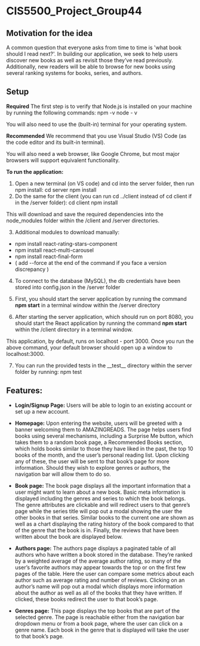 # CIS5500_Project_Group44

## Motivation for the idea
A common question that everyone asks from time to time is 'what book should I read next?'. In building our application, we seek to help users discover new books as well as revisit those they’ve read previously. Additionally, new readers will be able to browse for new books using several ranking systems for books, series, and authors.

## Setup
**Required**
The first step is to verify that Node.js is installed on your machine by running the following commands:
npm -v
node - v

You will also need to use the (built-in) terminal for your operating system.

**Recommended**
We recommend that you use Visual Studio (VS) Code (as the code editor and its built-in terminal).

You will also need a web browser, like Google Chrome, but most major browsers will support equivalent functionality.

**To run the application:**
1. Open a new terminal (on VS code) and cd into the server folder, then run npm install:
    cd server
    npm install
2. Do the same for the client (you can run cd ../client instead of cd client if in the /server folder):
    cd client
    npm install

This will download and save the required dependencies into the node_modules folder within the
/client and /server directories.

3. Additional modules to download manually: 
* npm install react-rating-stars-component
* npm install react-multi-carousel
* npm install react-final-form
* ( add --force at the end of the command if you face a version discrepancy )

4. To connect to the database (MySQL), the db credentials have been stored into config.json in the /server folder

5. First, you should start the server application by running the command **npm start** in a terminal window within the /server directory

6. After starting the server application, which should run on port 8080, you should start the React application by running the command **npm start** within the /client directory in a terminal window. 

This application, by default, runs on localhost - port 3000. Once you run the above command, your default browser should open up a window to localhost:3000.

7. You can run the provided tests in the \_\_test\_\_ directory within the server folder by running:
    npm test

## Features:
* **Login/Signup Page:** Users will be able to login to an existing account or set up a new account.
* **Homepage:** Upon entering the website, users will be greeted with a banner welcoming them to AMAZINGREADS. The page helps users find books using several mechanisms, including a Surprise Me button, which takes them to a random book page, a Recommended Books section, which holds books similar to those they have liked in the past, the top 10 books of the month, and the user’s personal reading list. Upon clicking any of these, the user will be sent to that book’s page for more information. Should they wish to explore genres or authors, the navigation bar will allow them to do so. 
	
* **Book page:** The book page displays all the important information that a user might want to learn about a new book. Basic meta information is displayed including the genres and series to which the book belongs. The genre attributes are clickable and will redirect users to that genre’s page while the series title will pop out a modal showing the user the other books in that series. Similar books to the current one are shown as well as a chart displaying the rating history of the book compared to that of the genre that the book is in. Finally, the reviews that have been written about the book are displayed below. 

* **Authors page:** The authors page displays a paginated table of all authors who have written a book stored in the database. They’re ranked by a weighted average of the average author rating, so many of the user’s favorite authors may appear towards the top or on the first few pages of the table. Here the user can compare some metrics about each author such as average rating and number of reviews. Clicking on an author’s name will pop out a modal which displays more information about the author as well as all of the books that they have written. If clicked, these books redirect the user to that book’s page.

* **Genres page:** This page displays the top books that are part of the selected genre. The page is reachable either from the navigation bar dropdown menu or from a book page, where the user can click on a genre name. Each book in the genre that is displayed will take the user to that book’s page. 
